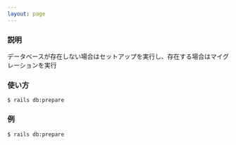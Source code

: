 ```yaml
---
layout: page
---
```


### 説明

データベースが存在しない場合はセットアップを実行し、存在する場合はマイグレーションを実行

### 使い方

    $ rails db:prepare

### 例

    $ rails db:prepare
